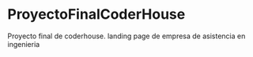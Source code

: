 # ProyectoFinalCoderHouse
Proyecto final de coderhouse. landing page de empresa de asistencia en ingenieria
